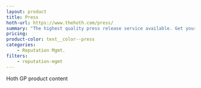 ```yaml
---
layout: product
title: Press
hoth-url: https://www.thehoth.com/press/
summary: "The highest quality press release service available. Get your website featured on high authority websites like Boston Globe, ABC, Fox & more!"
pricing:
product-color: text__color--press
categories: 
    - Reputation Mgmt.
filters: 
    - reputation-mgmt
---
```


Hoth GP product content